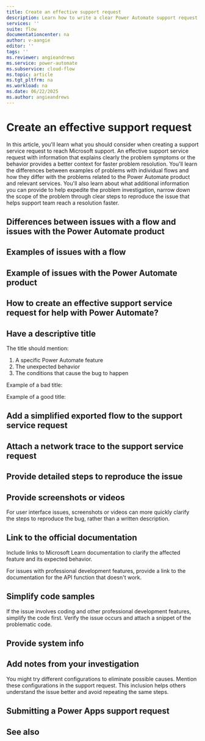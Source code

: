 ```yaml
---
title: Create an effective support request
description: Learn how to write a clear Power Automate support request so Microsoft support can help you quickly.
services: ''
suite: flow
documentationcenter: na
author: v-aangie
editor: ''
tags: ''
ms.reviewer: angieandrews
ms.service: power-automate
ms.subservice: cloud-flow
ms.topic: article
ms.tgt_pltfrm: na
ms.workload: na
ms.date: 06/22/2025
ms.author: angieandrews
---
```


# Create an effective support request

In this article, you'll learn what you should consider when creating a support service request to reach Microsoft support. An effective support service request with information that explains clearly the problem symptoms or the behavior provides a better context for faster problem resolution. You'll learn the differences between examples of problems with individual flows and how they differ with the problems related to the Power Automate product and relevant services. You'll also learn about what additional information you can provide to help expedite the problem investigation, narrow down the scope of the problem through clear steps to reproduce the issue that helps support team reach a resolution faster.

## Differences between issues with a flow and issues with the Power Automate product



## Examples of issues with a flow



## Example of issues with the Power Automate product



## How to create an effective support service request for help with Power Automate?


## Have a descriptive title

The title should mention:

1. A specific Power Automate feature
1. The unexpected behavior
1. The conditions that cause the bug to happen

Example of a bad title: 

Example of a good title: 

## Add a simplified exported flow to the support service request



## Attach a network trace to the support service request



## Provide detailed steps to reproduce the issue


## Provide screenshots or videos

For user interface issues, screenshots or videos can more quickly clarify the steps to reproduce the bug, rather than a written description.

## Link to the official documentation

Include links to Microsoft Learn documentation to clarify the affected feature and its expected behavior.

For issues with professional development features, provide a link to the documentation for the API function that doesn't work.

## Simplify code samples

If the issue involves coding and other professional development features, simplify the code first. Verify the issue occurs and attach a snippet of the problematic code.

## Provide system info


## Add notes from your investigation

You might try different configurations to eliminate possible causes. Mention these configurations in the support request. This inclusion helps others understand the issue better and avoid repeating the same steps.

## Submitting a Power Apps support request


## See also


